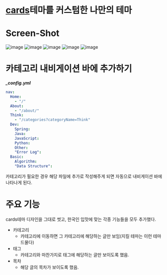 # [cards](http://webjeda.com/cards)테마를 커스텀한 나만의 테마

# Screen-Shot
![image](https://user-images.githubusercontent.com/45007556/103618886-0befd600-4f74-11eb-8a16-0fd3fa5d59ef.png)
![image](https://user-images.githubusercontent.com/45007556/103619014-4ce7ea80-4f74-11eb-86de-d1c43bc3f866.png)
![image](https://user-images.githubusercontent.com/45007556/103619071-6ab54f80-4f74-11eb-87bf-12746d33ec80.png)
![image](https://user-images.githubusercontent.com/45007556/103620327-9cc7b100-4f76-11eb-8efc-97fec315fe39.png)
![image](https://user-images.githubusercontent.com/45007556/103619109-7ef94c80-4f74-11eb-932c-58ac0a544d13.png)

# 카테고리 내비게이션 바에 추가하기
***_config.yml***
```yml
nav:
  Home:
    - "/"
  About:
    - "/about/"
  Think:
    - "/categories?categoryName=Think"
  Dev:
    Spring:
    Java:
    JavaScript:
    Python:
    Other:
    "Error Log":
  Basic:
    Algorithm:
    "Data Structure":
```
카테고리가 필요한 경우 해당 파일에 추가로 작성해주게 되면 자동으로 내비게이션 바에 나타나게 된다.

# 주요 기능
cards테마 디자인을 그대로 썻고, 한국인 입맛에 맞는 각종 기능들을 모두 추가했다.

- 카테고리
  - 카테고리에 이동하면 그 카테고리에 해당하는 글만 보임(지킬 테마는 이런 테마 드물다)
- 태그
  - 카테고리와 마찬가지로 태그에 해당하는 글만 보이도록 했음.
- 목차
  - 해당 글의 목차가 보이도록 했음.